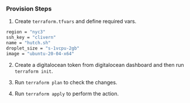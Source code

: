 ### Provision Steps

1. Create `terraform.tfvars` and define required vars.

```bash
region = "nyc3"
ssh_key = "clivern"
name = "hutch.sh"
droplet_size = "s-1vcpu-2gb"
image = "ubuntu-20-04-x64"
```

2. Create a digitalocean token from digitalocean dashboard and then run `terraform init`.

3. Run `terraform plan` to check the changes.

4. Run `terraform apply` to perform the action.
